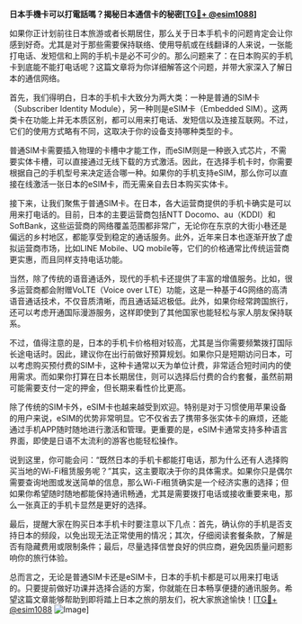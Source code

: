 **日本手機卡可以打電話嗎？揭秘日本通信卡的秘密[[TG💪+ @esim1088](https://t.me/s/esim1088)]**

如果你正计划前往日本旅游或者长期居住，那么关于日本手机卡的问题肯定会让你感到好奇。尤其是对于那些需要保持联络、使用导航或在线翻译的人来说，一张能打电话、发短信和上网的手机卡是必不可少的。那么问题来了：在日本购买的手机卡到底能不能打电话呢？这篇文章将为你详细解答这个问题，并带大家深入了解日本的通信网络。

首先，我们得明白，日本的手机卡大致分为两大类：一种是普通的SIM卡（Subscriber Identity Module），另一种则是eSIM卡（Embedded SIM）。这两类卡在功能上并无本质区别，都可以用来打电话、发短信以及连接互联网。不过，它们的使用方式略有不同，这取决于你的设备支持哪种类型的卡。

普通SIM卡需要插入物理的卡槽中才能工作，而eSIM则是一种嵌入式芯片，不需要实体卡槽，可以直接通过无线下载的方式激活。因此，在选择手机卡时，你需要根据自己的手机型号来决定适合哪一种。如果你的手机支持eSIM，那么你可以直接在线激活一张日本的eSIM卡，而无需亲自去日本购买实体卡。

接下来，让我们聚焦于普通SIM卡。在日本，各大运营商提供的手机卡确实是可以用来打电话的。目前，日本的主要运营商包括NTT Docomo、au（KDDI）和SoftBank，这些运营商的网络覆盖范围都非常广，无论你在东京的大街小巷还是偏远的乡村地区，都能享受到稳定的通话服务。此外，近年来日本也逐渐开放了虚拟运营商市场，比如LINE Mobile、UQ mobile等，它们的价格通常比传统运营商更实惠，而且同样支持电话功能。

当然，除了传统的语音通话外，现代的手机卡还提供了丰富的增值服务。比如，很多运营商都会附赠VoLTE（Voice over LTE）功能，这是一种基于4G网络的高清语音通话技术，不仅音质清晰，而且通话延迟极低。此外，如果你经常跨国旅行，还可以考虑开通国际漫游服务，这样即使到了其他国家也能轻松与家人朋友保持联系。

不过，值得注意的是，日本的手机卡价格相对较高，尤其是当你需要频繁拨打国际长途电话时。因此，建议你在出行前做好预算规划。如果你只是短期访问日本，可以考虑购买预付费的SIM卡，这种卡通常以天为单位计费，非常适合短时间内的使用需求。而如果你打算在日本长期居住，则可以选择后付费的合约套餐，虽然前期可能需要支付一定的押金，但长期来看性价比更高。

除了传统的SIM卡外，eSIM卡也越来越受到欢迎。特别是对于习惯使用苹果设备的用户来说，eSIM的优势非常明显。它不仅省去了携带多张实体卡的麻烦，还能通过手机APP随时随地进行激活和管理。更重要的是，eSIM卡通常支持多种语言界面，即使是日语不太流利的游客也能轻松操作。

说到这里，你可能会问：“既然日本的手机卡都能打电话，那为什么还有人选择购买当地的Wi-Fi租赁服务呢？”其实，这主要取决于你的具体需求。如果你只是偶尔需要查询地图或发送简单的信息，那么Wi-Fi租赁确实是一个经济实惠的选择；但如果你希望随时随地都能保持通讯畅通，尤其是需要拨打电话或接收重要来电，那么一张真正的手机卡显然是更好的选择。

最后，提醒大家在购买日本手机卡时要注意以下几点：首先，确认你的手机是否支持日本的频段，以免出现无法正常使用的情况；其次，仔细阅读套餐条款，了解是否有隐藏费用或限制条件；最后，尽量选择信誉良好的供应商，避免因质量问题影响你的旅行体验。

总而言之，无论是普通SIM卡还是eSIM卡，日本的手机卡都是可以用来打电话的。只要提前做好功课并选择合适的方案，你就能在日本畅享便捷的通讯服务。希望这篇文章能够帮助到即将踏上日本之旅的朋友们，祝大家旅途愉快！[[TG💪+ @esim1088](https://t.me/s/esim1088) ![Image](https://i.postimg.cc/4NQfJmqS/Snipaste-2025-05-13-00-14-12.png)]